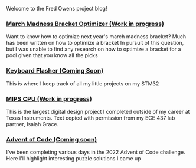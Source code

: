 Welcome to the Fred Owens project blog!

### [March Madness Bracket Optimizer (Work in progress)](/march-madness)
Want to know how to optimize next year's march madness bracket? Much has been written on how to optimize a bracket In pursuit of this question, but I was unable to find any research on how to optimize a bracket for a pool given that you know all the picks

### [Keyboard Flasher (Coming Soon)](/stm32_miniprojects/keyboardflasher)
This is where I keep track of all my little projects on my STM32

### [MIPS CPU (Work in progress)](/mips-cpu)
This is the largest digital design project I completed outside of my career at Texas Instruments. Text copied with permission from my ECE 437 lab partner, Isaiah Grace.

### [Advent of Code (Coming soon)](/advent-of-code)
I've been completing various days in the 2022 Advent of Code challenge. Here I'll highlight interesting puzzle solutions I came up

